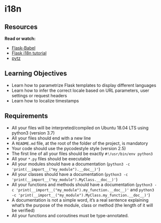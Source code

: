 # i18n


<h2>Resources</h2>

<p><strong>Read or watch:</strong></p>

<ul>
<li><a href="https://python-babel.github.io/flask-babel/" title="Flask-Babel" target="_blank">Flask-Babel</a></li>
<li><a href="https://blog.miguelgrinberg.com/post/the-flask-mega-tutorial-part-xiii-i18n-and-l10n" title="Flask i18n tutorial" target="_blank">Flask i18n tutorial</a></li>
<li><a href="https://sourceforge.net/directory/software-development/windows/" title="pytz" target="_blank">pytz</a></li>
</ul>

<h2>Learning Objectives</h2>

<ul>
<li>Learn how to parametrize Flask templates to display different languages</li>
<li>Learn how to infer the correct locale based on URL parameters, user settings or request headers</li>
<li>Learn how to localize timestamps</li>
</ul>

<h2>Requirements</h2>

<ul>
<li>All your files will be interpreted/compiled on Ubuntu 18.04 LTS using python3 (version 3.7)</li>
<li>All your files should end with a new line</li>
<li>A <code>README.md</code> file, at the root of the folder of the project, is mandatory</li>
<li>Your code should use the pycodestyle style (version 2.5)</li>
<li>The first line of all your files should be exactly <code>#!/usr/bin/env python3</code></li>
<li>All your <code>*.py</code> files should be executable</li>
<li>All your modules should have a documentation (<code>python3 -c &#39;print(__import__(&quot;my_module&quot;).__doc__)&#39;</code>)</li>
<li>All your classes should have a documentation (<code>python3 -c &#39;print(__import__(&quot;my_module&quot;).MyClass.__doc__)&#39;</code>)</li>
<li>All your functions and methods should have a documentation (<code>python3 -c &#39;print(__import__(&quot;my_module&quot;).my_function.__doc__)&#39;</code> and <code>python3 -c &#39;print(__import__(&quot;my_module&quot;).MyClass.my_function.__doc__)&#39;</code>)</li>
<li>A documentation is not a simple word, it&rsquo;s a real sentence explaining what&rsquo;s the purpose of the module, class or method (the length of it will be verified)</li>
<li>All your functions and coroutines must be type-annotated.</li>
</ul>

  </div>
</div>
